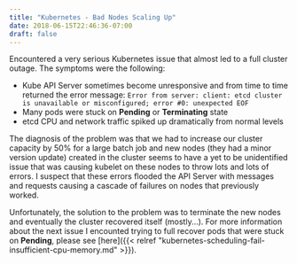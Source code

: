 ```yaml
---
title: "Kubernetes - Bad Nodes Scaling Up"
date: 2018-06-15T22:46:36-07:00
draft: false
---
```

Encountered a very serious Kubernetes issue that almost led to a full cluster outage. The symptoms were the following:

- Kube API Server sometimes become unresponsive and from time to time returned the error message: `Error from server: client: etcd cluster is unavailable or misconfigured; error #0: unexpected EOF`
- Many pods were stuck on **Pending** or **Terminating** state
- etcd CPU and network traffic spiked up dramatically from normal levels

The diagnosis of the problem was that we had to increase our cluster capacity by 50% for a large batch job and new nodes (they had a minor version update) created in the cluster seems to have a yet to be unidentified issue that was causing kubelet on these nodes to throw lots and lots of errors. I suspect that these errors flooded the API Server with messages and requests causing a cascade of failures on nodes that previously worked. 

Unfortunately, the solution to the problem was to terminate the new nodes and eventually the cluster recovered itself (mostly...). For more information about the next issue I encounted trying to full recover pods that were stuck on **Pending**, please see [here]({{< relref "kubernetes-scheduling-fail-insufficient-cpu-memory.md" >}}).


